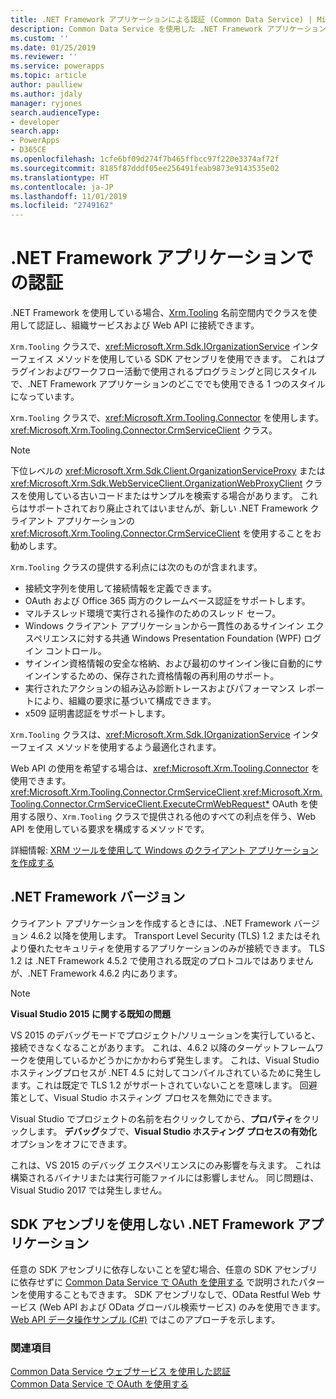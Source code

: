 ```yaml
---
title: .NET Framework アプリケーションによる認証 (Common Data Service) | Microsoft Docs
description: Common Data Service を使用した .NET Framework アプリケーションの認証方法
ms.custom: ''
ms.date: 01/25/2019
ms.reviewer: ''
ms.service: powerapps
ms.topic: article
author: paulliew
ms.author: jdaly
manager: ryjones
search.audienceType:
- developer
search.app:
- PowerApps
- D365CE
ms.openlocfilehash: 1cfe6bf09d274f7b465ffbcc97f220e3374af72f
ms.sourcegitcommit: 8185f87dddf05ee256491feab9873e9143535e02
ms.translationtype: HT
ms.contentlocale: ja-JP
ms.lasthandoff: 11/01/2019
ms.locfileid: "2749162"
---
```

# <a name="authentication-with-net-framework-applications"></a>.NET Framework アプリケーションでの認証

.NET Framework を使用している場合、[Xrm.Tooling](/dotnet/api/?view=dynamics-xrmtooling-ce-9) 名前空間内でクラスを使用して認証し、組織サービスおよび Web API に接続できます。

`Xrm.Tooling` クラスで、<xref:Microsoft.Xrm.Sdk.IOrganizationService> インターフェイス メソッドを使用している SDK アセンブリを使用できます。 これはプラグインおよびワークフロー活動で使用されるプログラミングと同じスタイルで、.NET Framework アプリケーションのどこででも使用できる 1 つのスタイルになっています。

`Xrm.Tooling` クラスで、<xref:Microsoft.Xrm.Tooling.Connector> を使用します。<xref:Microsoft.Xrm.Tooling.Connector.CrmServiceClient> クラス。

> [!NOTE]
> 下位レベルの <xref:Microsoft.Xrm.Sdk.Client.OrganizationServiceProxy> または <xref:Microsoft.Xrm.Sdk.WebServiceClient.OrganizationWebProxyClient> クラスを使用している古いコードまたはサンプルを検索する場合があります。 これらはサポートされており廃止されてはいませんが、新しい .NET Framework クライアント アプリケーションの <xref:Microsoft.Xrm.Tooling.Connector.CrmServiceClient> を使用することをお勧めします。

`Xrm.Tooling` クラスの提供する利点には次のものが含まれます。
- 接続文字列を使用して接続情報を定義できます。
- OAuth および Office 365 両方のクレームベース認証をサポートします。
- マルチスレッド環境で実行される操作のためのスレッド セーフ。 
- Windows クライアント アプリケーションから一貫性のあるサインイン エクスペリエンスに対する共通 Windows Presentation Foundation (WPF) ログイン コントロール。
- サインイン資格情報の安全な格納、および最初のサインイン後に自動的にサインインするための、保存された資格情報の再利用のサポート。
- 実行されたアクションの組み込み診断トレースおよびパフォーマンス レポートにより、組織の要求に基づいて構成できます。
- x509 証明書認証をサポートします。

`Xrm.Tooling` クラスは、<xref:Microsoft.Xrm.Sdk.IOrganizationService> インターフェイス メソッドを使用するよう最適化されます。 

Web API の使用を希望する場合は、<xref:Microsoft.Xrm.Tooling.Connector> を使用できます。<xref:Microsoft.Xrm.Tooling.Connector.CrmServiceClient>.<xref:Microsoft.Xrm.Tooling.Connector.CrmServiceClient.ExecuteCrmWebRequest*> OAuth を使用する限り、`Xrm.Tooling` クラスで提供される他のすべての利点を伴う、Web API を使用している要求を構成するメソッドです。

詳細情報: [XRM ツールを使用して Windows のクライアント アプリケーションを作成する](xrm-tooling/build-windows-client-applications-xrm-tools.md)


## <a name="net-framework-versions"></a>.NET Framework バージョン

クライアント アプリケーションを作成するときには、.NET Framework バージョン 4.6.2 以降を使用します。 Transport Level Security (TLS) 1.2 またはそれより優れたセキュリティを使用するアプリケーションのみが接続できます。 TLS 1.2 は .NET Framework 4.5.2 で使用される既定のプロトコルではありませんが、.NET Framework 4.6.2 内にあります。

> [!NOTE]
> **Visual Studio 2015 に関する既知の問題**
> 
> VS 2015 のデバッグモードでプロジェクト/ソリューションを実行していると、接続できなくなることがあります。 これは、4.6.2 以降のターゲットフレームワークを使用しているかどうかにかかわらず発生します。 これは、Visual Studio ホスティングプロセスが .NET 4.5 に対してコンパイルされているために発生します。これは既定で TLS 1.2 がサポートされていないことを意味します。 回避策として、Visual Studio ホスティング プロセスを無効にできます。 
>
> Visual Studio でプロジェクトの名前を右クリックしてから、**プロパティ**をクリックします。 **デバッグ**タブで、**Visual Studio ホスティング プロセスの有効化**オプションをオフにできます。 
>
> これは、VS 2015 のデバッグ エクスペリエンスにのみ影響を与えます。 これは構築されるバイナリまたは実行可能ファイルには影響しません。 同じ問題は、Visual Studio 2017 では発生しません。

## <a name="net-framework-applications-without-sdk-assemblies"></a>SDK アセンブリを使用しない .NET Framework アプリケーション

任意の SDK アセンブリに依存しないことを望む場合、任意の SDK アセンブリに依存せずに [Common Data Service で OAuth を使用する](authenticate-oauth.md) で説明されたパターンを使用することもできます。 SDK アセンブリなしで、OData Restful Web サービス (Web API および OData グローバル検索サービス) のみを使用できます。 [Web API データ操作サンプル (C#)](webapi/web-api-samples-csharp.md) ではこのアプローチを示します。

### <a name="see-also"></a>関連項目

[ Common Data Service ウェブサービス を使用した認証](authentication.md)<br />
[Common Data Service で OAuth を使用する](authenticate-oauth.md)

